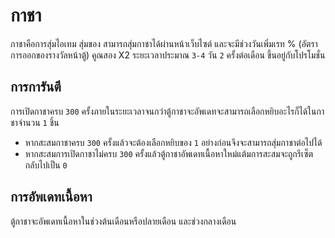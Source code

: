 # กาชา 

กาชาคือการสุ่มไอเทม สุ่มของ สามารถสุ่มกาชาได้ผ่านหน้าเว็บไซต์ และจะมีช่วงวันเพิ่มเรท % (อัตราการออกของรางวัลหน้าตู้) คูณสอง X2 ระยะเวลาประมาณ `3-4` วัน `2` ครั้งต่อเดือน ขึ้นอยู่กับโปรโมชั่น

## การการันตี 

การเปิดกาชาครบ `300` ครั้งภายในระยะเวลาจนกว่าตู้กาชาจะอัพเดทจะสามารถเลือกหยิบอะไรก็ได้ในกาชาจำนวน `1` ชิ้น 
   - หากสะสมกาชาครบ `300` ครั้งแล้วจะต้องเลือกหยิบของ `1` อย่างก่อนจึงจะสามารถสุ่มกาชาต่อไปได้
   - หากสะสมการเปิดกาชาไม่ครบ `300` ครั้งแล้วตู้กาชาอัพเดทเนื้อหาใหม่แต้มการสะสมจะถูกรีเซ็ตกลับไปเป็น `0`

## การอัพเดทเนื้อหา 

ตู้กาชาจะอัพเดทเนื้อหาในช่วงต้นเดือนหรือปลายเดือน และช่วงกลางเดือน
